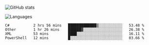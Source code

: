 ![GitHub stats](https://github-readme-stats.vercel.app/api?username=emipa606&theme=github_dark&show_icons=true)

![Languages](https://github-readme-stats.vercel.app/api/top-langs/?username=emipa606&theme=github_dark&layout=compact)

<!--START_SECTION:waka-->
```text
C#           2 hrs 56 mins   █████████████▒░░░░░░░░░░░   53.48 % 
Other        1 hr 26 mins    ██████▓░░░░░░░░░░░░░░░░░░   26.38 % 
XML          53 mins         ████░░░░░░░░░░░░░░░░░░░░░   16.11 % 
PowerShell   12 mins         █░░░░░░░░░░░░░░░░░░░░░░░░   03.66 % 
```
<!--END_SECTION:waka-->
